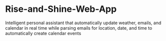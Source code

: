 # Rise-and-Shine-Web-App
Intelligent personal assistant that automatically update weather, emails, and calendar in real time while parsing emails for location, date, and time to automatically create calendar events
